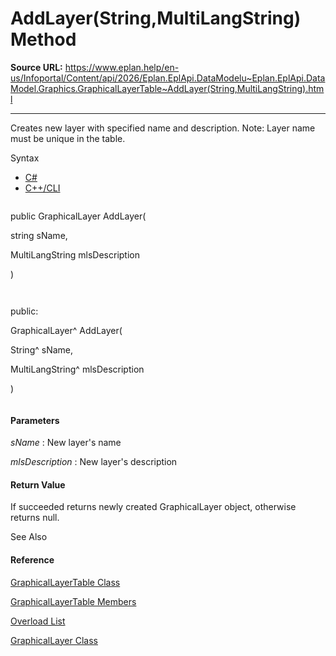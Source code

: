 # AddLayer(String,MultiLangString) Method

**Source URL:** https://www.eplan.help/en-us/Infoportal/Content/api/2026/Eplan.EplApi.DataModelu~Eplan.EplApi.DataModel.Graphics.GraphicalLayerTable~AddLayer(String,MultiLangString).html

---

Creates new layer with specified name and description. Note: Layer name must be unique in the table.

Syntax

- [C#](#i-syntax-CS)
- [C++/CLI](#i-syntax-CPP2005)

```
```
public GraphicalLayer AddLayer( 
   string sName,
   MultiLangString mlsDescription
)
```
```

```
```
public:
GraphicalLayer^ AddLayer( 
   String^ sName,
   MultiLangString^ mlsDescription
)
```
```

#### Parameters

*sName*
:   New layer's name

*mlsDescription*
:   New layer's description

#### Return Value

If succeeded returns newly created GraphicalLayer object, otherwise returns null.



See Also

#### Reference

[GraphicalLayerTable Class](Eplan.EplApi.DataModelu~Eplan.EplApi.DataModel.Graphics.GraphicalLayerTable.html)
  
[GraphicalLayerTable Members](Eplan.EplApi.DataModelu~Eplan.EplApi.DataModel.Graphics.GraphicalLayerTable_members.html)
  
[Overload List](Eplan.EplApi.DataModelu~Eplan.EplApi.DataModel.Graphics.GraphicalLayerTable~AddLayer.html)
  
[GraphicalLayer Class](Eplan.EplApi.DataModelu~Eplan.EplApi.DataModel.Graphics.GraphicalLayer.html)